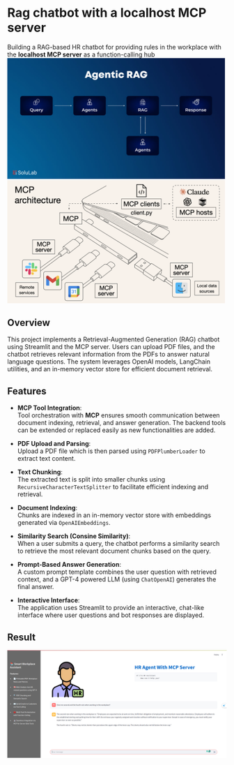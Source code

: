 # Rag chatbot with a localhost MCP server
Building a RAG-based HR chatbot for providing rules in the workplace with the **localhost MCP server** as a function-calling hub
<img src="images/rag.jpg" width="500">
<img src="images/mcp-architecture.png" width="500">

## Overview
This project implements a Retrieval-Augmented Generation (RAG) chatbot using Streamlit and the MCP server. Users can upload PDF files, and the chatbot retrieves relevant information from the PDFs to answer natural language questions. The system leverages OpenAI models, LangChain utilities, and an in-memory vector store for efficient document retrieval.

## Features
- **MCP Tool Integration**:  
  Tool orchestration with **MCP** ensures smooth communication between document indexing, retrieval, and answer generation. The     backend tools can be extended or replaced easily as new functionalities are added.
  
- **PDF Upload and Parsing**:  
  Upload a PDF file which is then parsed using `PDFPlumberLoader` to extract text content.

- **Text Chunking**:  
  The extracted text is split into smaller chunks using `RecursiveCharacterTextSplitter` to facilitate efficient indexing and retrieval.

- **Document Indexing**:  
  Chunks are indexed in an in-memory vector store with embeddings generated via `OpenAIEmbeddings`.

- **Similarity Search (Consine Similarity)**:  
  When a user submits a query, the chatbot performs a similarity search to retrieve the most relevant document chunks based on the query.

- **Prompt-Based Answer Generation**:  
  A custom prompt template combines the user question with retrieved context, and a GPT-4 powered LLM (using `ChatOpenAI`) generates the final answer.

- **Interactive Interface**:  
  The application uses Streamlit to provide an interactive, chat-like interface where user questions and bot responses are displayed.

## Result
<img src="images/HRwithMCP.png" width="700">
